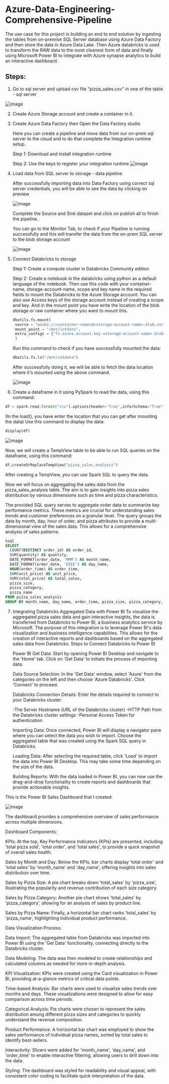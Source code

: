 # Azure-Data-Engineering-Comprehensive-Pipeline
The use case for this project is building an end to end solution by ingesting the tables from on-premise SQL Server database using Azure Data Factory and then store the data in Azure Data Lake. Then Azure databricks is used to transform the RAW data to the most cleanest form of data and  finally using Microsoft Power BI to integrate with Azure synapse analytics to build an interactive dashboard. 

## Steps:
1. Go to sql server and upload csv file "pizza_sales.csv" in one of the table - sql server
   
![image](https://github.com/davender-singh1/Azure-Data-Engineering-Comprehensive-Pipeline/assets/106000634/15a2498c-3f4f-4ef4-9a1c-5d89612b0806)

2. Create Azure Storage account and create a container in it.
   
3. Create Azure Data Factory then Open the Data Factory studio
   
   Here you can create a pipeline and move data from our on-prem sql server to the cloud and to do that complete the Integration runtime setup.
   
   Step 1: Download and install integration runtime
   
   Step 2: Use the keys to register your integration runtime
   ![image](https://github.com/davender-singh1/Azure-Data-Engineering-Comprehensive-Pipeline/assets/106000634/18e576e0-17a4-4115-86f2-831e35e339da)

4. Load data from SQL server to storage - data pipeline

   After successfully importing data into Data Factory using correct sql server credentials, you will be able to see the data by clicking on preview
   
   ![image](https://github.com/davender-singh1/Azure-Data-Engineering-Comprehensive-Pipeline/assets/106000634/a3d4b1e3-b826-4b5e-86af-444b02c5ca51)

   Complete the Source and Sink dataset and click on publish all to finish the pipeline.

   You can go to the Monitor Tab, to check if your Pipeline is running successfully and this will transfer the data from the on-prem SQL server to the blob storage account

   ![image](https://github.com/davender-singh1/Azure-Data-Engineering-Comprehensive-Pipeline/assets/106000634/1f2ccf7a-c2ba-49ea-8a15-d40eb1b4a048)

5. Connect Databricks to storage
   
   Step 1: Create a compute cluster in Databricks Community edition
   
   Step 2: Create a notebook in the databricks using python as a default language of the notebook. Then use this code with your container-name, storage-account-name, scope and key name in the required fields to mount the Databricks to the Azure Storage account:
   You can also use Access keys of the storage account instead of creating a scope and key. And in the mount point you have write the location of the blob storage or raw container where you want to mount this.
   
   ```python
   dbutils.fs.mount(
    source = "wasbs://<container-name>@<storage-account-name>.blob.core.windows.net",
    mount_point = "/mnt/iotdata",
    extra_configs = {"fs.azure.account.key.<storage-account-name>.blob.core.windows.net":dbutils.secrets.get(scope = "<scope-name", key = "<key-name")}
    )
   ```

   Run this command to check if you have successfully mounted the data:
   
   ```python
   dbutils.fs.ls("/mnt/iotdata")
   ```

   After successfully doing it, we will be able to fetch the data location where it's mounted using the above command.

   ![image](https://github.com/davender-singh1/Azure-Data-Engineering-Comprehensive-Pipeline/assets/106000634/195a6895-ad23-4657-ae1a-15d1a1f41c13)


6. Create a dataframe in it using PySpark to read the data, using this command:

```python
df = spark.read.format("csv").options(header='True',inferSchema="True").load('dbfs:/mnt/iotdata/dbo.pizza_sales.txt')
```

(In the load(), you have enter the location that you can get after mounting the data)
Use this command to display the data:

```python
display(df)
```
![image](https://github.com/davender-singh1/Azure-Data-Engineering-Comprehensive-Pipeline/assets/106000634/27dd5437-f1a5-4e23-89e5-40742744862f)

Now, we will create a TempView table to be able to run SQL queries on the dataframe, using this command:

```python
df.createOrReplaceTempView("pizza_sales_analysis")
```
After creating a TempView, you can use Spark SQL to query the data.

Now we will focus on aggregating the sales data from the pizza_sales_analysis table. The aim is to gain insights into pizza sales distribution by various dimensions such as time and pizza characteristics.

The provided SQL query serves to aggregate order data to summarize key performance metrics. These metrics are crucial for understanding sales trends and customer preferences on a granular level.
The query groups the data by month, day, hour of order, and pizza attributes to provide a multi-dimensional view of the sales data. This allows for a comprehensive analysis of sales patterns.

```sql
%sql
SELECT
  COUNT(DISTINCT order_id) AS order_id,
  SUM(quantity) AS quantity,
  DATE_FORMAT(order_date, 'MMM') AS month_name,
  DATE_FORMAT(order_date, 'EEEE') AS day_name,
  HOUR(order_time) AS order_time,
  SUM(unit_price) AS unit_price,
  SUM(total_price) AS total_sales,
  pizza_size,
  pizza_category,
  pizza_name
FROM pizza_sales_analysis
GROUP BY month_name, day_name, order_time, pizza_size, pizza_category, pizza_name
```

7. Integrating Databricks Aggregated Data with Power BI
   To visualize the aggregated pizza sales data and gain interactive insights, the data is transferred from Databricks to Power BI, a business analytics service by Microsoft.
   The purpose of this integration is to leverage Power BI's data visualization and business intelligence capabilities. This allows for the creation of interactive reports and dashboards based on the aggregated sales data from Databricks.
   Steps to Connect Databricks to Power BI
   
   Power BI Get Data: Start by opening Power BI Desktop and navigate to the 'Home' tab. Click on 'Get Data' to initiate the process of importing data.

   Data Source Selection: In the 'Get Data' window, select 'Azure' from the categories on the left and then choose 'Azure Databricks'. Click 'Connect' to proceed.

   Databricks Connection Details: Enter the details required to connect to your Databricks cluster:
   
    -The Server Hostname (URL of the Databricks cluster)
    -HTTP Path from the Databricks cluster settings
    -Personal Access Token for authentication
   
    Importing Data: Once connected, Power BI will display a navigator pane where you can select the data you wish to import. Choose the aggregated table that was created using the Spark SQL query in Databricks.
   
    Loading Data: After selecting the required table, click 'Load' to import the data into Power BI Desktop. This may take some time depending on the size of the data.
   
    Building Reports: With the data loaded in Power BI, you can now use the drag-and-drop functionality to create reports and dashboards that provide actionable insights.


This is the Power BI Sales Dashboard that I created:

![image](https://github.com/davender-singh1/Azure-Data-Engineering-Comprehensive-Pipeline/assets/106000634/5dead0a3-c939-49e6-afb6-fa8400cc26a3)


The dashboard provides a comprehensive overview of sales performance across multiple dimensions.

Dashboard Components:

KPIs: At the top, Key Performance Indicators (KPIs) are presented, including 'total pizza sold', 'total order', and 'total sales', to provide a quick snapshot of overall sales health.

Sales by Month and Day: Below the KPIs, bar charts display 'total order' and 'total sales' by 'month_name' and 'day_name', offering insights into sales distribution over time.

Sales by Pizza Size: A pie chart breaks down 'total_sales' by 'pizza_size', illustrating the popularity and revenue contribution of each size category.

Sales by Pizza Category: Another pie chart shows 'total_sales' by 'pizza_category', allowing for an analysis of sales by product line.

Sales by Pizza Name: Finally, a horizontal bar chart ranks 'total_sales' by 'pizza_name', highlighting individual product performance.

Data Visualization Process:

Data Import: The aggregated table from Databricks was imported into Power BI using the 'Get Data' functionality, connecting directly to the Databricks cluster.

Data Modeling: The data was then modeled to create relationships and calculated columns as needed for more in-depth analysis.

KPI Visualization: KPIs were created using the Card visualization in Power BI, providing at-a-glance metrics of critical data points.

Time-based Analysis: Bar charts were used to visualize sales trends over months and days. These visualizations were designed to allow for easy comparison across time periods.

Categorical Analysis: Pie charts were chosen to represent the sales distribution among different pizza sizes and categories to quickly understand the revenue composition.

Product Performance: A horizontal bar chart was employed to show the sales performance of individual pizza names, sorted by total sales to identify best-sellers.

Interactivity: Slicers were added for 'month_name', 'day_name', and 'order_time' to enable interactive filtering, allowing users to drill down into the data.

Styling: The dashboard was styled for readability and visual appeal, with consistent color coding to facilitate quick interpretation of the data.

   
